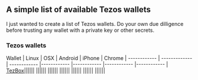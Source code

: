 ## A simple list of available Tezos wallets

I just wanted to create a list of Tezos wallets. Do your own due dilligence before trusting any wallet with a private key or other secrets.

### Tezos wallets

Wallet | Linux | OSX | Android | iPhone | Chrome |
------------ | ------------- | ------------ |------------ |------------ |------------ |------------ |
[TezBox](https://tezbox.github.io/)||||||
||||||
||||||
||||||
||||||
||||||
||||||
